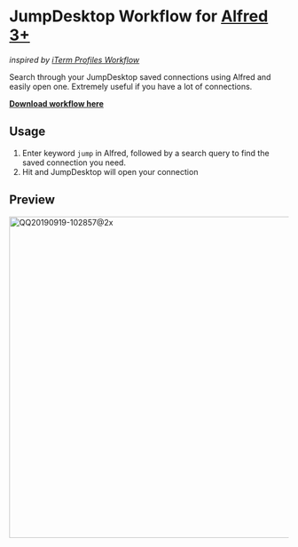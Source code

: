 JumpDesktop Workflow for [Alfred 3+](http://www.alfredapp.com)
==============================

_inspired by [iTerm Profiles Workflow](https://github.com/jessedobbelaere/alfred-iterm-profiles-workflow)_

Search through your JumpDesktop saved connections using Alfred and easily open one. Extremely useful if you have a lot of connections.

**[Download workflow here](https://github.com/yaoxinghuo/alfred-jumpdesktop-connections-workflow/releases)**


## Usage
1. Enter keyword `jump` in Alfred, followed by a search query to find the saved connection you need.
2. Hit <enter> and JumpDesktop will open your connection

## Preview
<img width="579" alt="QQ20190919-102857@2x" src="https://user-images.githubusercontent.com/69723/65209020-558b8780-dac9-11e9-8bf4-4eadd3cb701c.png">
